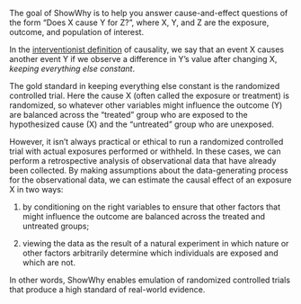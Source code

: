 The goal of ShowWhy is to help you answer cause-and-effect questions of the form “Does X cause Y for Z?”, where X, Y, and Z are the exposure, outcome, and population of interest.

In the [interventionist definition](https://plato.stanford.edu/entries/causation-mani/) of causality, we say that an event X causes another event Y if we observe a difference in Y’s value after changing X, _keeping everything else constant_.

The gold standard in keeping everything else constant is the randomized controlled trial. Here the cause X (often called the exposure or treatment) is randomized, so whatever other variables might influence the outcome (Y) are balanced across the “treated” group who are exposed to the hypothesized cause (X) and the “untreated” group who are unexposed.

However, it isn’t always practical or ethical to run a randomized controlled trial with actual exposures performed or withheld. In these cases, we can perform a retrospective analysis of observational data that have already been collected. By making assumptions about the data-generating process for the observational data, we can estimate the causal effect of an exposure X in two ways:

1. by conditioning on the right variables to ensure that other factors that might influence the outcome are balanced across the treated and untreated groups;

2. viewing the data as the result of a natural experiment in which nature or other factors arbitrarily determine which individuals are exposed and which are not.

In other words, ShowWhy enables emulation of randomized controlled trials that produce a high standard of real-world evidence.
